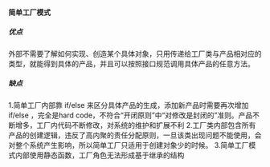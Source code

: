 #### 简单工厂模式

##### 优点
外部不需要了解如何实现、创造某个具体对象，只用传递给工厂类与产品相对应的类型，就能得到具体的产品，并且可以按照接口规范调用具体产品的任意方法。
##### 缺点
1.简单工厂内部靠 if/else 来区分具体产品的生成，添加新产品时需要再次增加 if/else ，完全是hard code，不符合“开闭原则”中“对修改是封闭的”准则。产品不断增多，工厂内代码不断修改，对系统的维护和扩展不利
2.工厂类内部包含所有产品的创建逻辑，违反了高内聚的责任分配原则，一旦该类出现问题不能使用，会对整个系统产生影响，所以简单工厂只适用于创建对象少的时候。
3.简单工厂模式内部使用静态函数，工厂角色无法形成基于继承的结构